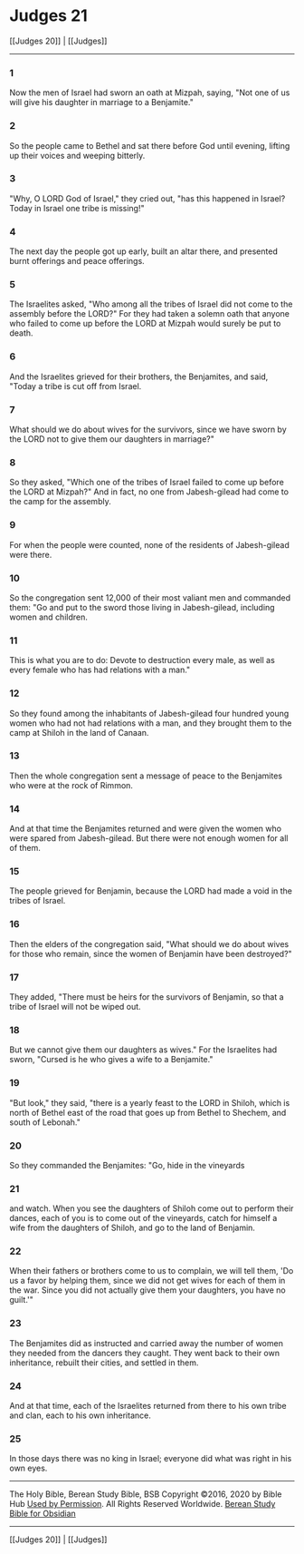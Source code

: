 # Judges 21

[[Judges 20]] | [[Judges]]

---

### 1
Now the men of Israel had sworn an oath at Mizpah, saying, "Not one of us will give his daughter in marriage to a Benjamite."

### 2
So the people came to Bethel and sat there before God until evening, lifting up their voices and weeping bitterly.

### 3
"Why, O LORD God of Israel," they cried out, "has this happened in Israel? Today in Israel one tribe is missing!"

### 4
The next day the people got up early, built an altar there, and presented burnt offerings and peace offerings.

### 5
The Israelites asked, "Who among all the tribes of Israel did not come to the assembly before the LORD?" For they had taken a solemn oath that anyone who failed to come up before the LORD at Mizpah would surely be put to death.

### 6
And the Israelites grieved for their brothers, the Benjamites, and said, "Today a tribe is cut off from Israel.

### 7
What should we do about wives for the survivors, since we have sworn by the LORD not to give them our daughters in marriage?"

### 8
So they asked, "Which one of the tribes of Israel failed to come up before the LORD at Mizpah?" And in fact, no one from Jabesh-gilead had come to the camp for the assembly.

### 9
For when the people were counted, none of the residents of Jabesh-gilead were there.

### 10
So the congregation sent 12,000 of their most valiant men and commanded them: "Go and put to the sword those living in Jabesh-gilead, including women and children.

### 11
This is what you are to do: Devote to destruction every male, as well as every female who has had relations with a man."

### 12
So they found among the inhabitants of Jabesh-gilead four hundred young women who had not had relations with a man, and they brought them to the camp at Shiloh in the land of Canaan.

### 13
Then the whole congregation sent a message of peace to the Benjamites who were at the rock of Rimmon.

### 14
And at that time the Benjamites returned and were given the women who were spared from Jabesh-gilead. But there were not enough women for all of them.

### 15
The people grieved for Benjamin, because the LORD had made a void in the tribes of Israel.

### 16
Then the elders of the congregation said, "What should we do about wives for those who remain, since the women of Benjamin have been destroyed?"

### 17
They added, "There must be heirs for the survivors of Benjamin, so that a tribe of Israel will not be wiped out.

### 18
But we cannot give them our daughters as wives." For the Israelites had sworn, "Cursed is he who gives a wife to a Benjamite."

### 19
"But look," they said, "there is a yearly feast to the LORD in Shiloh, which is north of Bethel east of the road that goes up from Bethel to Shechem, and south of Lebonah."

### 20
So they commanded the Benjamites: "Go, hide in the vineyards

### 21
and watch. When you see the daughters of Shiloh come out to perform their dances, each of you is to come out of the vineyards, catch for himself a wife from the daughters of Shiloh, and go to the land of Benjamin.

### 22
When their fathers or brothers come to us to complain, we will tell them, 'Do us a favor by helping them, since we did not get wives for each of them in the war. Since you did not actually give them your daughters, you have no guilt.'"

### 23
The Benjamites did as instructed and carried away the number of women they needed from the dancers they caught. They went back to their own inheritance, rebuilt their cities, and settled in them.

### 24
And at that time, each of the Israelites returned from there to his own tribe and clan, each to his own inheritance.

### 25
In those days there was no king in Israel; everyone did what was right in his own eyes.

---

The Holy Bible, Berean Study Bible, BSB
Copyright ©2016, 2020 by Bible Hub
[Used by Permission](https://berean.bible/terms.htm). All Rights Reserved Worldwide.
[Berean Study Bible for Obsidian](https://github.com/gapmiss/berean-study-bible-for-obsidian)

---

[[Judges 20]] | [[Judges]]

